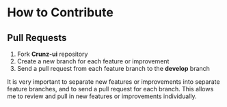 # How to Contribute

## Pull Requests

1. Fork **Crunz-ui** repository
2. Create a new branch for each feature or improvement
3. Send a pull request from each feature branch to the **develop** branch

It is very important to separate new features or improvements into separate feature branches, and to send a
pull request for each branch. This allows me to review and pull in new features or improvements individually.
